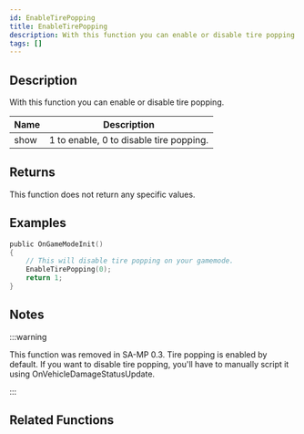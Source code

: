 ```yaml
---
id: EnableTirePopping
title: EnableTirePopping
description: With this function you can enable or disable tire popping.
tags: []
---
```


<TagLinks />

## Description

With this function you can enable or disable tire popping.

| Name | Description                             |
| ---- | --------------------------------------- |
| show | 1 to enable, 0 to disable tire popping. |

## Returns

This function does not return any specific values.

## Examples

```c
public OnGameModeInit()
{
    // This will disable tire popping on your gamemode.
    EnableTirePopping(0);
    return 1;
}
```

## Notes

:::warning

This function was removed in SA-MP 0.3. Tire popping is enabled by default. If you want to disable tire popping, you'll have to manually script it using OnVehicleDamageStatusUpdate.

:::

## Related Functions
